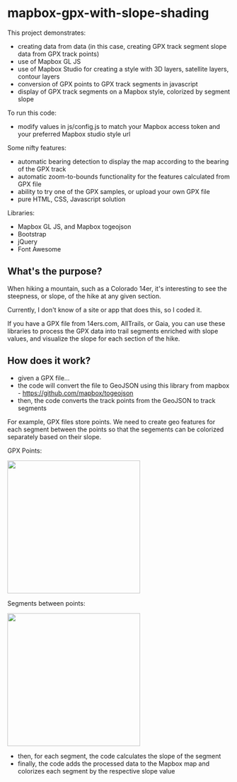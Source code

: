 # mapbox-gpx-with-slope-shading

This project demonstrates:
* creating data from data (in this case, creating GPX track segment slope data from GPX track points)
* use of Mapbox GL JS
* use of Mapbox Studio for creating a style with 3D layers, satellite layers, contour layers
* conversion of GPX points to GPX track segments in javascript
* display of GPX track segments on a Mapbox style, colorized by segment slope

To run this code:
* modify values in js/config.js to match your Mapbox access token and your preferred Mapbox studio style url

Some nifty features:
* automatic bearing detection to display the map according to the bearing of the GPX track
* automatic zoom-to-bounds functionality for the features calculated from GPX file
* ability to try one of the GPX samples, or upload your own GPX file
* pure HTML, CSS, Javascript solution

Libraries:
* Mapbox GL JS, and Mapbox togeojson
* Bootstrap
* jQuery
* Font Awesome

## What's the purpose?
When hiking a mountain, such as a Colorado 14er, it's interesting to see the steepness, or slope, of the hike at any given section. 

Currently, I don't know of a site or app that does this, so I coded it.

If you have a GPX file from 14ers.com, AllTrails, or Gaia, you can use these libraries to process the GPX data into trail segments enriched with slope values, and visualize the slope for each section of the hike.

## How does it work?
* given a GPX file...
* the code will convert the file to GeoJSON using this library from mapbox - https://github.com/mapbox/togeojson
* then, the code converts the track points from the GeoJSON to track segments

For example, GPX files store points. We need to create geo features for each segment between the points so that the segements can be colorized separately based on their slope.

GPX Points:
<p><img src="https://i.imgur.com/eTWsdRv.png" width="300" /></p>
Segments between points:
<p><img src="https://i.imgur.com/qEp3jRV.png" width="300" /></p>

* then, for each segment, the code calculates the slope of the segment
* finally, the code adds the processed data to the Mapbox map and colorizes each segment by the respective slope value
